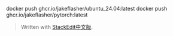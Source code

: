 docker push  ghcr.io/jakeflasher/ubuntu_24.04:latest
docker push  ghcr.io/jakeflasher/pytorch:latest


> Written with [StackEdit中文版](https://stackedit.cn/).
<!--stackedit_data:
eyJoaXN0b3J5IjpbLTIzMjQ4MDg3MF19
-->